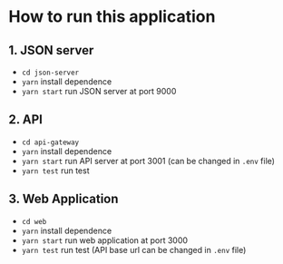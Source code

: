 # How to run this application

## 1. JSON server

- `cd json-server`
- `yarn` install dependence
- `yarn start` run JSON server at port 9000

## 2. API

- `cd api-gateway`
- `yarn` install dependence
- `yarn start` run API server at port 3001 (can be changed in `.env` file)
- `yarn test` run test

## 3. Web Application

- `cd web`
- `yarn` install dependence
- `yarn start` run web application at port 3000
- `yarn test` run test
  (API base url can be changed in `.env` file)
